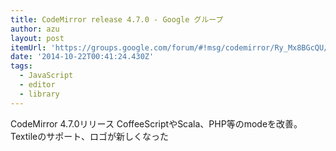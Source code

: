 ```yaml
---
title: CodeMirror release 4.7.0 - Google グループ
author: azu
layout: post
itemUrl: 'https://groups.google.com/forum/#!msg/codemirror/Ry_Mx8BGcQU/NFqd0odfYHQJ'
date: '2014-10-22T00:41:24.430Z'
tags:
  - JavaScript
  - editor
  - library
---
```

CodeMirror 4.7.0リリース
CoffeeScriptやScala、PHP等のmodeを改善。Textileのサポート、ロゴが新しくなった
